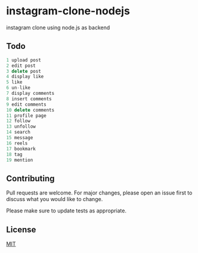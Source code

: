 # instagram-clone-nodejs

instagram clone using node.js as backend

## Todo

```javascript
1 upload post
2 edit post
3 delete post
4 display like
5 like
6 un-like
7 display comments
8 insert comments
9 edit comments
10 delete comments
11 profile page
12 follow
13 unfollow
14 search
15 message
16 reels
17 bookmark
18 tag
19 mention
```

## Contributing

Pull requests are welcome. For major changes, please open an issue first
to discuss what you would like to change.

Please make sure to update tests as appropriate.

## License

[MIT](https://github.com/afifudinmtop/instagram-clone-nodejs/blob/main/LICENSE)
